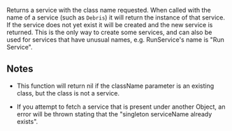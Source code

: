 Returns a service with the class name requested. When called with the name of a service (such as `Debris`) it will return the instance of that service. If the service does not yet exist it will be created and the new service is returned. This is the only way to create some services, and can also be used for services that have unusual names, e.g. RunService's name is "Run Service".

## Notes

* This function will return nil if the className parameter is an existing class, but the class is not a service.

* If you attempt to fetch a service that is present under another Object, an error will be thrown stating that the "singleton serviceName already exists".